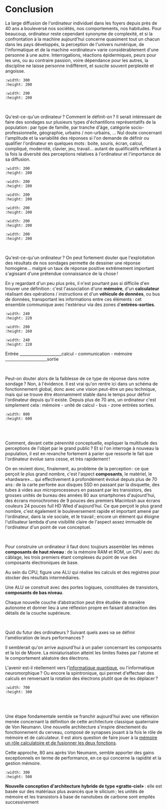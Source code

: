 # Conclusion




<!--
Idée d'un sondage réalisé en introduction puis en conclusion au chapitre : Qu'est ce qu'un ordinateur (nuages de mots sortis) ? Comment fonctionne selon vous un ordinateur ? L'ordinateur a-t-il selon vous évolué depuis 70 ans d'existence ? Justifiez

=> forme d'évaluation formative

-->


La large diffusion de l'ordinateur individuel dans les foyers depuis près de 40 ans a bouleversé nos sociétés, nos comportements, nos habitudes. Pour beaucoup, ordinateur reste cependant synonyme de complexité, et si la confrontation à la machine aujourd'hui concerne quasiment tout un chacun dans les pays développés, la perception de l'univers numérique, de l'informatique et de la machine «ordinateur» varie considérablement d'une personne à une autre. Interrogations, réactions épidermiques, peurs pour les uns, ou au contraire passion, voire dépendance pour les autres, la discipline ne laisse personne indifférent, et suscite souvent perplexité et angoisse.


```{image} media/angoisse_ordi.png
:width: 300
:height: 200
```
```{image} media/gaming_ordi.png
:width: 290
:height: 200
```

<br>

Qu'est-ce-qu'un ordinateur ? Comment le définit-on ? Il serait intéressant de faire des sondages sur plusieurs types d'échantillons représentatifs de la population : par type de famille, par tranche d'âge, catégorie socio-professionnelle, géographie, urbains / non-urbains, ...
Nul doute concernant l'amplitude et la variabilité des réponses si l'on demande de définir ou qualifier l'ordinateur en quelques mots : boite, souris, écran, calcul, compliqué, modernité, clavier, jeu, travail... autant de qualificatifs reflétant à la fois la diversité des perceptions relatives à l'ordinateur et l'importance de sa diffusion.


```{image} media/boitier_ordi.png
:width: 200
:height: 200
```
```{image} media/calcul_ordi.png
:width: 200
:height: 200
```
```{image} media/ecran_ordi.png
:width: 200
:height: 200
```
```{image} media/souris_ordi.png
:width: 200
:height: 200
```
```{image} media/passion_ordi.png
:width: 200
:height: 200
```
```{image} media/travail_ordi.png
:width: 200
:height: 200
```

<br>



Qu'est-ce-qu'un ordinateur ? On peut fortement douter que l'exploitation des résultats de nos sondages permette de dessiner une réponse homogène... malgré un taux de réponse positive extrêmement important s'agissant d'une prétendue connaissance de la chose !

En y regardant d'un peu plus près, il n'est pourtant pas si difficile d'en trouver une définition : c'est l'association d'une **mémoire**, d'un **calculateur** réalisant des opérations / instructions et d'un **véhicule de données**, ou bus de données, transportant les informations entre ces éléments : cet ensemble communique avec l'extérieur via des zones d'**entrées-sorties**.

```{image} media/oreille.png
:width: 240
:height: 220
```


```{image} media/memoire_calcul_ordi2.png
:width: 280
:height: 260
```


```{image} media/voix.png
:width: 240
:height: 220
```
Entrée _____________________calcul - communication - mémoire _____________________sortie

<br>

Peut-on douter alors de la faiblesse de ce type de réponse dans notre sondage ? Non, à l'évidence. Il est vrai qu'on rentre ici dans un schéma de fonctionnement global, donc avec une vision peut-être un peu technique, mais qui se trouve être étonnamment stable dans le temps pour définir l'ordinateur depuis qu'il existe. Depuis plus de 70 ans, un ordinateur c'est simplement cela : mémoire - unité de calcul - bus - zone entrées sorties.


```{image} media/progressionordi2.png
:width: 800
:height: 600
```
<br> <br>


Comment, devant cette pérennité conceptuelle, expliquer la multitude des perceptions de l'objet par le grand public ? Et si l'on interroge à nouveau la population, il est en revanche fortement à parier que ressorte le fait que l'ordinateur évolue sans cesse, et très rapidement !

On en revient donc, finalement, au problème de la perception : ce que perçoit le plus grand nombre, c'est l'aspect **composants**, le matériel, le «hardware»... qui effectivement à profondément évolué depuis plus de 70 ans : de la carte perforée aux disques SSD en passant par la disquette, des tubes à vides aux microprocesseurs en passant par les transistors, des grosses unités de bureau des années 80 aux smartphones d'aujourd'hui, des écrans monochromes de 9 pouces des premiers Macintosh aux écrans couleurs 24 pouces full HD Wled d'aujourd'hui. Ce que perçoit le plus grand nombre, c'est également le bouleversement rapide et important amené par l'ordinateur, dans la vie sociale, et le travail ; encore un élément qui éloigne l'utilisateur lambda d'une visibilité claire de l'aspect assez immuable de l'ordinateur d'un point de vue conceptuel.

<br>

Pour construire un ordinateur il faut donc toujours assembler les mêmes **composants de haut niveau** : de la mémoire RAM et ROM, un CPU avec du câblage, les trois premiers étant complexes du point de vue des composants électroniques de base. 

Au sein du CPU, figure une ALU qui réalise les calculs et des registres pour stocker des résultats intermédiaires. 

Une ALU se construit avec des portes logiques, constituées de transistors, **composants de bas niveau**. 

Chaque nouvelle couche d’abstraction peut être étudiée de manière autonome et donner lieu à une réflexion propre en faisant abstraction des détails de la couche supérieure.

<br>

Quid du futur des ordinateurs ? Suivant quels axes va se définir l'amélioration de leurs performances ?

Il semblerait qu'on arrive aujourd'hui à un palier concernant les composants et la loi de Moore. La miniaturisation atteint les limites fixées par l'atome et le comportement aléatoire des électrons. 

L'avenir est-il réellement vers l'[informatique quantique](https://www.numerama.com/tech/479292-la-france-se-reve-en-championne-de-linformatique-quantique-une-nouvelle-frontiere-technologique.html), ou l'informatique neuromorphique ? Ou encore la spintronique, qui permet d'effectuer des calculs en renversant la rotation des électrons plutôt que de les déplacer ? 


```{image} media/ordiquant.png
:width: 700
:height: 300
```
<br> <br>



Une étape fondamentale semble se franchir aujourd'hui avec une réflexion menée concernant la définition de cette architecture classique quaternaire de Von Neumann. Une nouvelle architecture s'inspire directement du fonctionnement du cerveau, composé de synapses jouant à la fois le rôle de mémoire et de calculateur. Il est alors question de faire jouer à la [mémoire un rôle calculatoire et de fusionner les deux fonctions](https://technologiemedia.net/2018/10/04/des-chercheurs-ont-concu-une-nouvelle-architecture-informatique/). 

Cette approche, 80 ans après Von Neumann, semble apporter des gains exceptionnels en terme de performance, en ce qui concerne la rapidité et la gestion mémoire.

```{image} media/multilayer2.png
:width: 300
:height: 500
```
**Nouvelle conception d'architecture hybride de type «gratte-ciel»** : elle est basée sur des matériaux plus avancés que le silicium ; les unités de mémoire et les transistors à base de nanotubes de carbone sont empilés successivement 

<br> <br>
<br>
<br>


